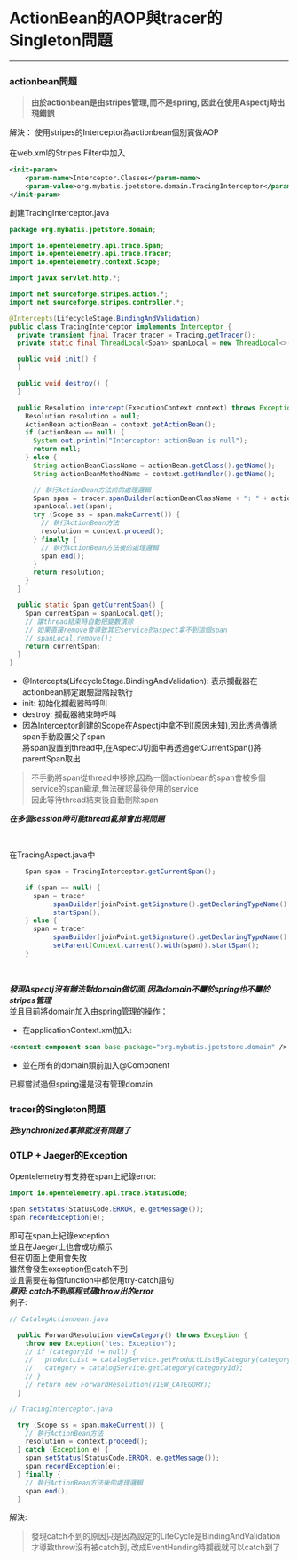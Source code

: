 # ActionBean的AOP與tracer的Singleton問題
---
### actionbean問題
> **由於actionbean是由stripes管理,而不是spring, 因此在使用Aspectj時出現錯誤**

解決： 使用stripes的Interceptor為actionbean個別實做AOP  
<br/>
在web.xml的Stripes Filter中加入
```xml
<init-param>
    <param-name>Interceptor.Classes</param-name>
    <param-value>org.mybatis.jpetstore.domain.TracingInterceptor</param-value>
</init-param>
```

創建TracingInterceptor.java
```java
package org.mybatis.jpetstore.domain;

import io.opentelemetry.api.trace.Span;
import io.opentelemetry.api.trace.Tracer;
import io.opentelemetry.context.Scope;

import javax.servlet.http.*;

import net.sourceforge.stripes.action.*;
import net.sourceforge.stripes.controller.*;

@Intercepts(LifecycleStage.BindingAndValidation)
public class TracingInterceptor implements Interceptor {
  private transient final Tracer tracer = Tracing.getTracer();
  private static final ThreadLocal<Span> spanLocal = new ThreadLocal<>();

  public void init() {
  }

  public void destroy() {
  }

  public Resolution intercept(ExecutionContext context) throws Exception {
    Resolution resolution = null;
    ActionBean actionBean = context.getActionBean();
    if (actionBean == null) {
      System.out.println("Interceptor: actionBean is null");
      return null;
    } else {
      String actionBeanClassName = actionBean.getClass().getName();
      String actionBeanMethodName = context.getHandler().getName();

      // 執行ActionBean方法前的處理邏輯
      Span span = tracer.spanBuilder(actionBeanClassName + ": " + actionBeanMethodName).startSpan();
      spanLocal.set(span);
      try (Scope ss = span.makeCurrent()) {
        // 執行ActionBean方法
        resolution = context.proceed();
      } finally {
        // 執行ActionBean方法後的處理邏輯
        span.end();
      }
      return resolution;
    }
  }

  public static Span getCurrentSpan() {
    Span currentSpan = spanLocal.get();
    // 讓thread結束時自動把變數清除
    // 如果直接remove會導致其它service的aspect拿不到這個span
    // spanLocal.remove();
    return currentSpan;
  }
}
```

* @Intercepts(LifecycleStage.BindingAndValidation): 表示攔截器在actionbean綁定跟驗證階段執行
* init: 初始化攔截器時呼叫
* destroy: 攔截器結束時呼叫
* 因為Interceptor創建的Scope在Aspectj中拿不到(原因未知),因此透過傳遞span手動設置父子span  
將span設置到thread中,在AspectJ切面中再透過getCurrentSpan()將parentSpan取出
> 不手動將span從thread中移除,因為一個actionbean的span會被多個service的span繼承,無法確認最後使用的service  
因此等待thread結束後自動刪除span  

***在多個session時可能thread亂掉會出現問題***

<br/>

在TracingAspect.java中
```java
    Span span = TracingInterceptor.getCurrentSpan();

    if (span == null) {
      span = tracer
          .spanBuilder(joinPoint.getSignature().getDeclaringTypeName() + ": " + joinPoint.getSignature().getName())
          .startSpan();
    } else {
      span = tracer
          .spanBuilder(joinPoint.getSignature().getDeclaringTypeName() + ": " + joinPoint.getSignature().getName())
          .setParent(Context.current().with(span)).startSpan();
    }
```
<br/>

***發現Aspectj沒有辦法對domain做切面,因為domain不屬於spring也不屬於stripes管理***  
並且目前將domain加入由spring管理的操作：
* 在applicationContext.xml加入: 
```xml
<context:component-scan base-package="org.mybatis.jpetstore.domain" />
```
* 並在所有的domain類前加入@Component  

已經嘗試過但spring還是沒有管理domain

### tracer的Singleton問題

***把synchronized拿掉就沒有問題了***

### OTLP + Jaeger的Exception

Opentelemetry有支持在span上紀錄error:
```java
import io.opentelemetry.api.trace.StatusCode;

span.setStatus(StatusCode.ERROR, e.getMessage());
span.recordException(e);
```
即可在span上紀錄exception  
並且在Jaeger上也會成功顯示
<br/>
但在切面上使用會失敗  
雖然會發生exception但catch不到  
並且需要在每個function中都使用try-catch語句  
***原因: catch不到原程式碼throw出的error***  
例子:
```java
// CatalogActionbean.java

  public ForwardResolution viewCategory() throws Exception {
    throw new Exception("test Exception");
    // if (categoryId != null) {
    //   productList = catalogService.getProductListByCategory(categoryId);
    //   category = catalogService.getCategory(categoryId);
    // }
    // return new ForwardResolution(VIEW_CATEGORY);
  }
```

```java
// TracingInterceptor.java

  try (Scope ss = span.makeCurrent()) {
    // 執行ActionBean方法
    resolution = context.proceed();
  } catch (Exception e) {
    span.setStatus(StatusCode.ERROR, e.getMessage());
    span.recordException(e);
  } finally {
    // 執行ActionBean方法後的處理邏輯
    span.end();
  }
```
解決: 
> 發現catch不到的原因只是因為設定的LifeCycle是BindingAndValidation  
才導致throw沒有被catch到, 改成EventHanding時攔截就可以catch到了
